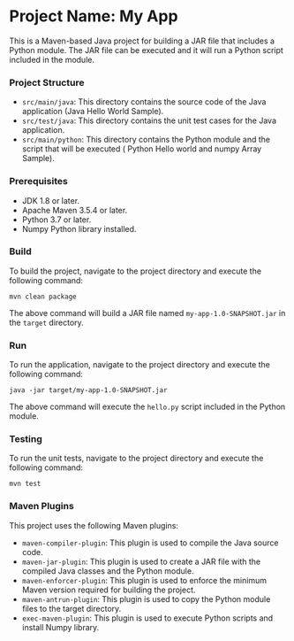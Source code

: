 # Project Name: My App
This is a Maven-based Java project for building a JAR file that includes a Python module. The JAR file can be executed and it will run a Python script included in the module.

### Project Structure
* `src/main/java`: This directory contains the source code of the Java application (Java Hello World Sample).
* `src/test/java`: This directory contains the unit test cases for the Java application.
* `src/main/python`: This directory contains the Python module and the script that will be executed ( Python Hello world and numpy Array Sample).
### Prerequisites
* JDK 1.8 or later.
* Apache Maven 3.5.4 or later.
* Python 3.7 or later.
* Numpy Python library installed.

### Build
To build the project, navigate to the project directory and execute the following command:

```mvn clean package```

The above command will build a JAR file named `my-app-1.0-SNAPSHOT.jar` in the `target` directory.

### Run
To run the application, navigate to the project directory and execute the following command:

```java -jar target/my-app-1.0-SNAPSHOT.jar```

The above command will execute the `hello.py` script included in the Python module.

### Testing
To run the unit tests, navigate to the project directory and execute the following command:


```mvn test```

### Maven Plugins

This project uses the following Maven plugins:

* `maven-compiler-plugin`: This plugin is used to compile the Java source code.
* `maven-jar-plugin`: This plugin is used to create a JAR file with the compiled Java classes and the Python module.
* `maven-enforcer-plugin`: This plugin is used to enforce the minimum Maven version required for building the project.
* `maven-antrun-plugin`: This plugin is used to copy the Python module files to the target directory.
* `exec-maven-plugin`: This plugin is used to execute Python scripts and install Numpy library.